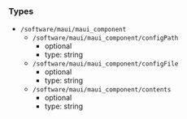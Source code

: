 ### Types

- `/software/maui/maui_component`
    - `/software/maui/maui_component/configPath`
        - optional
        - type: string
    - `/software/maui/maui_component/configFile`
        - optional
        - type: string
    - `/software/maui/maui_component/contents`
        - optional
        - type: string
